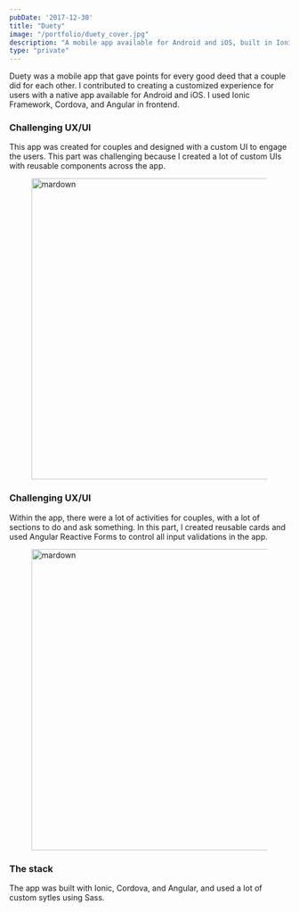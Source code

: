 ```yaml
---
pubDate: '2017-12-30'
title: "Duety"
image: "/portfolio/duety_cover.jpg"
description: "A mobile app available for Android and iOS, built in Ionic and Angular with a challenging UX/UI"
type: "private"
---
```


Duety was a mobile app that gave points for every good deed that a couple did for each other. I contributed to creating a customized experience for users with a native app available for Android and iOS. I used Ionic Framework, Cordova, and Angular in frontend.

### Challenging UX/UI

This app was created for couples and designed with a custom UI to engage the users. This part was challenging because I created a lot of custom UIs with reusable components across the app.

<figure class="h-auto w-auto object-cover md:h-[540px]">
  <Image src="/portfolio/duety_phone.jpg" alt="mardown" width="960" height="540" decoding="async" loading="lazy" />
</figure>

### Challenging UX/UI

Within the app, there were a lot of activities for couples, with a lot of sections to do and ask something. In this part, I created reusable cards and used Angular Reactive Forms to control all input validations in the app.

<figure class="h-auto w-auto object-cover md:h-[540px]">
  <Image src="/portfolio/duety_screenshots.jpg" alt="mardown" width="960" height="540" decoding="async" loading="lazy" />
</figure>

### The stack

The app was built with Ionic, Cordova, and Angular, and used a lot of custom sytles using Sass.